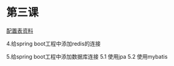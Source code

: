 # 第三课
[配置表资料](https://docs.spring.io/spring-boot/docs/1.5.19.RELEASE/reference/htmlsingle/#appendix)

4.给spring boot工程中添加redis的连接


5.给spring boot工程中添加数据库连接
    5.1 使用jpa
    5.2 使用mybatis

